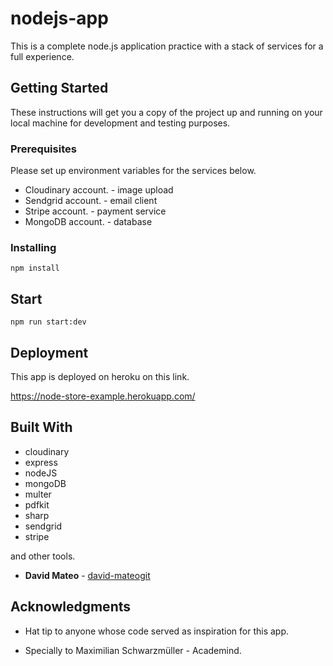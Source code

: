# nodejs-app

This is a complete node.js application practice with a stack of services for a full experience.

## Getting Started

These instructions will get you a copy of the project up and running on your local machine for development and testing purposes.

### Prerequisites

Please set up environment variables for the services below.

- Cloudinary account. - image upload
- Sendgrid account. - email client
- Stripe account. - payment service
- MongoDB account. - database

### Installing

```
npm install
```

## Start

```
npm run start:dev
```

## Deployment

This app is deployed on heroku on this link.

https://node-store-example.herokuapp.com/

## Built With

- cloudinary
- express
- nodeJS
- mongoDB
- multer
- pdfkit
- sharp
- sendgrid
- stripe

and other tools.

- **David Mateo** - [david-mateogit](https://github.com/david-mateogit)

## Acknowledgments

- Hat tip to anyone whose code served as inspiration for this app.

- Specially to Maximilian Schwarzmüller - Academind.
